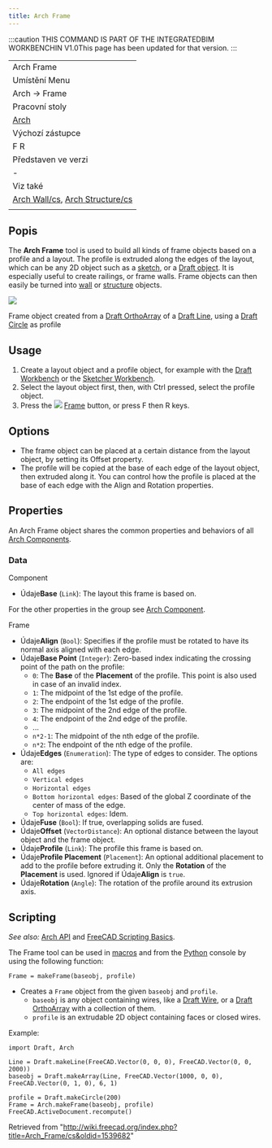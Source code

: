 ```yaml
---
title: Arch Frame
---
```

:::caution
THIS COMMAND IS PART OF THE INTEGRATEDBIM WORKBENCHIN V1.0This page has been updated for that version.
:::

|  |
| --- |
| Arch Frame |
| Umístění Menu |
| Arch → Frame |
| Pracovní stoly |
| [Arch](/Arch_Workbench/cs "Arch Workbench/cs") |
| Výchozí zástupce |
| F R |
| Představen ve verzi |
| - |
| Viz také |
| [Arch Wall/cs](/Arch_Wall/cs "Arch Wall/cs"), [Arch Structure/cs](/Arch_Structure/cs "Arch Structure/cs") |
|  |

## Popis

The **Arch Frame** tool is used to build all kinds of frame objects based on a profile and a layout. The profile is extruded along the edges of the layout, which can be any 2D object such as a [sketch](/Sketcher_Workbench "Sketcher Workbench"), or a [Draft object](/Draft_Workbench "Draft Workbench"). It is especially useful to create railings, or frame walls. Frame objects can then easily be turned into [wall](/Arch_Wall "Arch Wall") or [structure](/Arch_Structure "Arch Structure") objects.

![](/images/Arch_Frame_example.jpg)

Frame object created from a [Draft OrthoArray](/Draft_OrthoArray "Draft OrthoArray") of a [Draft Line](/Draft_Line "Draft Line"), using a [Draft Circle](/Draft_Circle "Draft Circle") as profile

## Usage

1. Create a layout object and a profile object, for example with the [Draft Workbench](/Draft_Workbench "Draft Workbench") or the [Sketcher Workbench](/Sketcher_Workbench "Sketcher Workbench").
2. Select the layout object first, then, with Ctrl pressed, select the profile object.
3. Press the ![](/images/Arch_Frame.svg) [Frame](/Arch_Frame "Arch Frame") button, or press F then R keys.

## Options

* The frame object can be placed at a certain distance from the layout object, by setting its Offset property.
* The profile will be copied at the base of each edge of the layout object, then extruded along it. You can control how the profile is placed at the base of each edge with the Align and Rotation properties.

## Properties

An Arch Frame object shares the common properties and behaviors of all [Arch Components](/Arch_Component "Arch Component").

### Data

Component

* Údaje**Base** (`Link`): The layout this frame is based on.

For the other properties in the group see [Arch Component](/Arch_Component#Properties "Arch Component").

Frame

* Údaje**Align** (`Bool`): Specifies if the profile must be rotated to have its normal axis aligned with each edge.
* Údaje**Base Point** (`Integer`): Zero-based index indicating the crossing point of the path on the profile:
  + `0`: The **Base** of the **Placement** of the profile. This point is also used in case of an invalid index.
  + `1`: The midpoint of the 1st edge of the profile.
  + `2`: The endpoint of the 1st edge of the profile.
  + `3`: The midpoint of the 2nd edge of the profile.
  + `4`: The endpoint of the 2nd edge of the profile.
  + ...
  + `n*2-1`: The midpoint of the nth edge of the profile.
  + `n*2`: The endpoint of the nth edge of the profile.
* Údaje**Edges** (`Enumeration`): The type of edges to consider. The options are:
  + `All edges`
  + `Vertical edges`
  + `Horizontal edges`
  + `Bottom horizontal edges`: Based of the global Z coordinate of the center of mass of the edge.
  + `Top horizontal edges`: Idem.
* Údaje**Fuse** (`Bool`): If true, overlapping solids are fused.
* Údaje**Offset** (`VectorDistance`): An optional distance between the layout object and the frame object.
* Údaje**Profile** (`Link`): The profile this frame is based on.
* Údaje**Profile Placement** (`Placement`): An optional additional placement to add to the profile before extruding it. Only the **Rotation** of the **Placement** is used. Ignored if Údaje**Align** is `true`.
* Údaje**Rotation** (`Angle`): The rotation of the profile around its extrusion axis.

## Scripting

*See also:* [Arch API](/Arch_API "Arch API") and [FreeCAD Scripting Basics](/FreeCAD_Scripting_Basics "FreeCAD Scripting Basics").

The Frame tool can be used in [macros](/Macros "Macros") and from the [Python](/Python "Python") console by using the following function:

```
Frame = makeFrame(baseobj, profile)

```

* Creates a `Frame` object from the given `baseobj` and `profile`.
  + `baseobj` is any object containing wires, like a [Draft Wire](/Draft_Wire "Draft Wire"), or a [Draft OrthoArray](/Draft_OrthoArray "Draft OrthoArray") with a collection of them.
  + `profile` is an extrudable 2D object containing faces or closed wires.

Example:

```
import Draft, Arch

Line = Draft.makeLine(FreeCAD.Vector(0, 0, 0), FreeCAD.Vector(0, 0, 2000))
baseobj = Draft.makeArray(Line, FreeCAD.Vector(1000, 0, 0), FreeCAD.Vector(0, 1, 0), 6, 1)

profile = Draft.makeCircle(200)
Frame = Arch.makeFrame(baseobj, profile)
FreeCAD.ActiveDocument.recompute()

```

Retrieved from "<http://wiki.freecad.org/index.php?title=Arch_Frame/cs&oldid=1539682>"